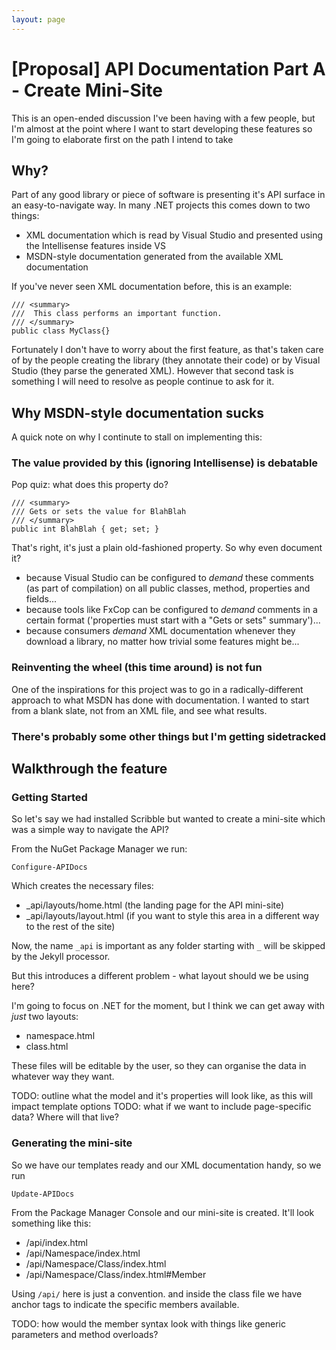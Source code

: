 ```yaml
---
layout: page
---   
```


# [Proposal] API Documentation Part A - Create Mini-Site

This is an open-ended discussion I've been having with a few people, but I'm almost at the point where I want to start developing these features so I'm going to elaborate first on the path I intend to take

## Why?

Part of any good library or piece of software is presenting it's API surface in an easy-to-navigate way. In many .NET projects this comes down to two things:

 - XML documentation which is read by Visual Studio and presented using the Intellisense features inside VS
 - MSDN-style documentation generated from the available XML documentation

If you've never seen XML documentation before, this is an example:

```
/// <summary>
///  This class performs an important function.
/// </summary>
public class MyClass{}
```

Fortunately I don't have to worry about the first feature, as that's taken care of by the people creating the library (they annotate their code) or by Visual Studio (they parse the generated XML). However that second task is something I will need to resolve as people continue to ask for it.

## Why MSDN-style documentation sucks

A quick note on why I continute to stall on implementing this:

### The value provided by this (ignoring Intellisense) is debatable

Pop quiz: what does this property do?

```
/// <summary>
/// Gets or sets the value for BlahBlah
/// </summary>
public int BlahBlah { get; set; }
```

That's right, it's just a plain old-fashioned property. So why even document it?

 - because Visual Studio can be configured to *demand* these comments (as part of compilation) on all public classes, method, properties and fields...
 - because tools like FxCop can be configured to *demand* comments in a certain format ('properties must start with a "Gets or sets" summary')...
 - because consumers *demand* XML documentation whenever they download a library, no matter how trivial some features might be...

### Reinventing the wheel (this time around) is not fun

One of the inspirations for this project was to go in a radically-different approach to what MSDN has done with documentation. I wanted to start from a blank slate, not from an XML file, and see what results.

### There's probably some other things but I'm getting sidetracked



## Walkthrough the feature

### Getting Started

So let's say we had installed Scribble but wanted to create a mini-site which was a simple way to 
navigate the API?

From the NuGet Package Manager we run:

    Configure-APIDocs

Which creates the necessary files:

 - _api/layouts/home.html (the landing page for the API mini-site)
 - _api/layouts/layout.html (if you want to style this area in a different way to the rest of the site)

Now, the name `_api` is important as any folder starting with `_` will be skipped by the Jekyll processor.

But this introduces a different problem - what layout should we be using here? 

I'm going to focus on .NET for the moment, but I think we can get away with *just* two layouts:

  - namespace.html 
  - class.html

These files will be editable by the user, so they can organise the data in whatever way they want.

TODO: outline what the model and it's properties will look like, as this will impact template options
TODO: what if we want to include page-specific data? Where will that live?

### Generating the mini-site

So we have our templates ready and our XML documentation handy, so we run

    Update-APIDocs

From the Package Manager Console and our mini-site is created. It'll look something like this:

 - /api/index.html
 - /api/Namespace/index.html
 - /api/Namespace/Class/index.html
 - /api/Namespace/Class/index.html#Member

Using `/api/` here is just a convention. and inside the class file we have anchor tags to indicate the specific members available.

TODO: how would the member syntax look with things like generic parameters and method overloads?

